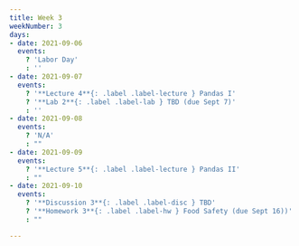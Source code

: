 ```yaml
---
title: Week 3
weekNumber: 3
days:
- date: 2021-09-06
  events:
    ? 'Labor Day'
    : ''
- date: 2021-09-07
  events:
    ? '**Lecture 4**{: .label .label-lecture } Pandas I'
    ? '**Lab 2**{: .label .label-lab } TBD (due Sept 7)'
    : ''
- date: 2021-09-08
  events:
    ? 'N/A'
    : ""
- date: 2021-09-09
  events:
    ? '**Lecture 5**{: .label .label-lecture } Pandas II'
    : ""
- date: 2021-09-10
  events:
    ? '**Discussion 3**{: .label .label-disc } TBD'
    ? '**Homework 3**{: .label .label-hw } Food Safety (due Sept 16))'
    : ""

---
```

